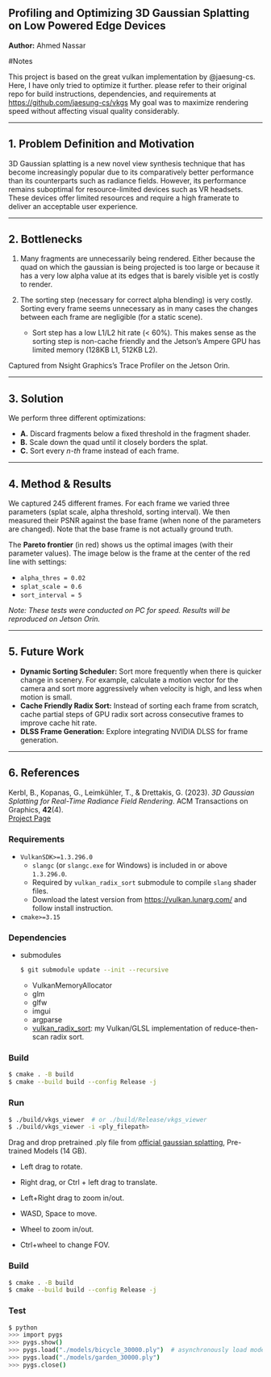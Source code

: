 ## Profiling and Optimizing 3D Gaussian Splatting on Low Powered Edge Devices
**Author:** Ahmed Nassar  


#Notes

This project is based on the great vulkan implementation by @jaesung-cs. Here, I have only tried to optimize it further. please refer to their original repo for build instructions, dependencies, and requirements at https://github.com/jaesung-cs/vkgs
My goal was to maximize rendering speed without affecting visual quality considerably.





---

## 1. Problem Definition and Motivation
3D Gaussian splatting is a new novel view synthesis technique that has become increasingly popular due to its comparatively better performance than its counterparts such as radiance fields. However, its performance remains suboptimal for resource-limited devices such as VR headsets. These devices offer limited resources and require a high framerate to deliver an acceptable user experience.

---

## 2. Bottlenecks
1. Many fragments are unnecessarily being rendered. Either because the quad on which the gaussian is being projected is too large or because it has a very low alpha value at its edges that is barely visible yet is costly to render.
2. The sorting step (necessary for correct alpha blending) is very costly. Sorting every frame seems unnecessary as in many cases the changes between each frame are negligible (for a static scene).

   - Sort step has a low L1/L2 hit rate (< 60%). This makes sense as the sorting step is non-cache friendly and the Jetson’s Ampere GPU has limited memory (128KB L1, 512KB L2).

Captured from Nsight Graphics’s Trace Profiler on the Jetson Orin.

---

## 3. Solution
We perform three different optimizations:
- **A.** Discard fragments below a fixed threshold in the fragment shader.  
- **B.** Scale down the quad until it closely borders the splat.  
- **C.** Sort every *n-th* frame instead of each frame.  

---

## 4. Method & Results
We captured 245 different frames. For each frame we varied three parameters (splat scale, alpha threshold, sorting interval). We then measured their PSNR against the base frame (when none of the parameters are changed). Note that the base frame is not actually ground truth.

The **Pareto frontier** (in red) shows us the optimal images (with their parameter values). The image below is the frame at the center of the red line with settings:
- `alpha_thres = 0.02`  
- `splat_scale = 0.6`  
- `sort_interval = 5`  

*Note: These tests were conducted on PC for speed. Results will be reproduced on Jetson Orin.*

---

## 5. Future Work
- **Dynamic Sorting Scheduler:** Sort more frequently when there is quicker change in scenery. For example, calculate a motion vector for the camera and sort more aggressively when velocity is high, and less when motion is small.  
- **Cache Friendly Radix Sort:** Instead of sorting each frame from scratch, cache partial steps of GPU radix sort across consecutive frames to improve cache hit rate.  
- **DLSS Frame Generation:** Explore integrating NVIDIA DLSS for frame generation.  

---

## 6. References
Kerbl, B., Kopanas, G., Leimkühler, T., & Drettakis, G. (2023). *3D Gaussian Splatting for Real-Time Radiance Field Rendering*. ACM Transactions on Graphics, **42**(4).  
[Project Page](https://repo-sam.inria.fr/fungraph/3d-gaussian-splatting/)




### Requirements
- `VulkanSDK>=1.3.296.0`
  - `slangc` (or `slangc.exe` for Windows) is included in or above `1.3.296.0`.
  - Required by `vulkan_radix_sort` submodule to compile `slang` shader files.
  - Download the latest version from https://vulkan.lunarg.com/ and follow install instruction.
- `cmake>=3.15`


### Dependencies
- submodules
  ```bash
  $ git submodule update --init --recursive
  ```
  - VulkanMemoryAllocator
  - glm
  - glfw
  - imgui
  - argparse
  - [vulkan_radix_sort](https://github.com/jaesung-cs/vulkan_radix_sort): my Vulkan/GLSL implementation of reduce-then-scan radix sort.


### Build
```bash
$ cmake . -B build
$ cmake --build build --config Release -j
```


### Run
```bash
$ ./build/vkgs_viewer  # or ./build/Release/vkgs_viewer
$ ./build/vkgs_viewer -i <ply_filepath>
```
Drag and drop pretrained .ply file from [official gaussian splatting](https://github.com/graphdeco-inria/gaussian-splatting), Pre-trained Models (14 GB).

- Left drag to rotate.

- Right drag, or Ctrl + left drag to translate.

- Left+Right drag to zoom in/out.

- WASD, Space to move.

- Wheel to zoom in/out.

- Ctrl+wheel to change FOV.





### Build


```bash
$ cmake . -B build
$ cmake --build build --config Release -j
```


### Test

```bash
$ python
>>> import pygs
>>> pygs.show()
>>> pygs.load("./models/bicycle_30000.ply")  # asynchronously load model to viewer
>>> pygs.load("./models/garden_30000.ply")
>>> pygs.close()
```
